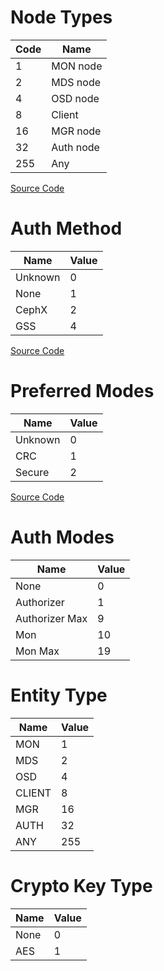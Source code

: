 # Node Types

| Code | Name      |
| ---- | --------- |
| 1    | MON node  |
| 2    | MDS node  |
| 4    | OSD node  |
| 8    | Client    |
| 16   | MGR node  |
| 32   | Auth node |
| 255  | Any       |

[Source Code](https://github.com/ceph/ceph/blob/main/src/include/msgr.h#L89)

# Auth Method

| Name    | Value |
| ------- | ----- |
| Unknown | 0     |
| None    | 1     |
| CephX   | 2     |
| GSS     | 4     |

[Source Code](https://github.com/ceph/ceph/blob/main/src/include/ceph_fs.h#L100)

# Preferred Modes

| Name    | Value |
| ------- | ----- |
| Unknown | 0     |
| CRC     | 1     |
| Secure  | 2     |

[Source Code](https://github.com/ceph/ceph/blob/main/src/include/ceph_fs.h#L105)

# Auth Modes

| Name           | Value |
| -------------- | ----- |
| None           | 0     |
| Authorizer     | 1     |
| Authorizer Max | 9     |
| Mon            | 10    |
| Mon Max        | 19    |

# Entity Type

| Name   | Value |
| ------ | ----- |
| MON    | 1     |
| MDS    | 2     |
| OSD    | 4     |
| CLIENT | 8     |
| MGR    | 16    |
| AUTH   | 32    |
| ANY    | 255   |

# Crypto Key Type

| Name | Value |
| ---- | ----- |
| None | 0     |
| AES  | 1     |
